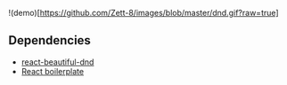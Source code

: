 !(demo)[https://github.com/Zett-8/images/blob/master/dnd.gif?raw=true]


## Dependencies

- [react-beautiful-dnd](https://github.com/atlassian/react-beautiful-dnd)
- [React boilerplate](https://github.com/Zett-8/react-boilerplate)
